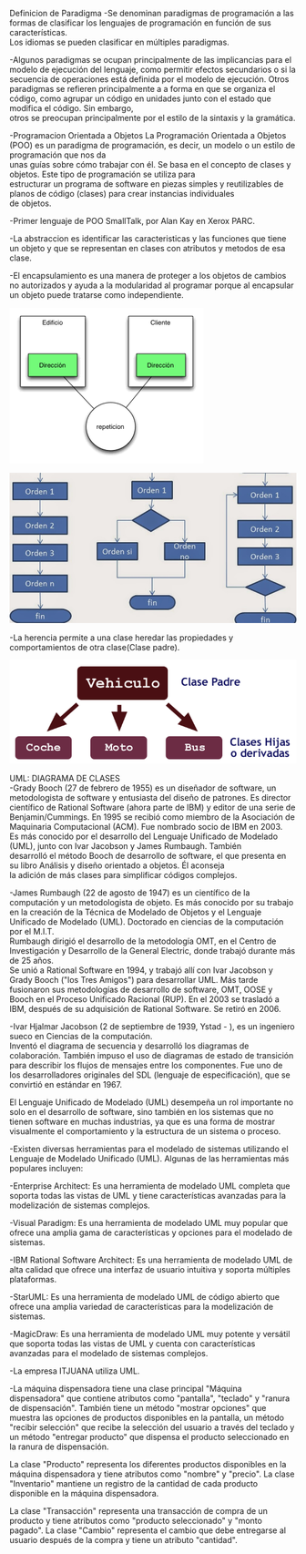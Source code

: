 
Definicion de Paradigma
-Se denominan paradigmas de programación a las formas de clasificar los lenguajes de programación en función de sus características.   
Los idiomas se pueden clasificar en múltiples paradigmas.  


-Algunos paradigmas se ocupan principalmente de las implicancias para el modelo de ejecución del lenguaje, como permitir efectos  secundarios o si la secuencia de operaciones está definida por el modelo de ejecución. Otros paradigmas se refieren principalmente a  a forma en que se organiza el código, como agrupar un código en unidades junto con el estado que modifica el código. Sin embargo,  
otros se preocupan principalmente por el estilo de la sintaxis y la gramática. 


-Programacion Orientada a Objetos
La Programación Orientada a Objetos (POO) es un paradigma de programación, es decir, un modelo o un estilo de programación que nos da  
unas guías sobre cómo trabajar con él. Se basa en el concepto de clases y objetos. Este tipo de programación se utiliza para  
estructurar un programa de software en piezas simples y reutilizables de planos de código (clases) para crear instancias individuales  
de objetos.


-Primer lenguaje de POO
SmallTalk, por Alan Kay en Xerox PARC.


-La abstraccion es identificar las caracteristicas y las funciones que tiene un objeto y que se representan en clases con atributos
y metodos de esa clase.


-El encapsulamiento es una manera de proteger a los objetos de cambios no autorizados y ayuda a la modularidad al programar porque 
al encapsular un objeto puede tratarse como independiente.  


![](./img1/encapsulamiento.gif)


![](./img1/noencapsulamiento.jpg)

-La herencia permite a una clase heredar las propiedades y comportamientos de otra clase(Clase padre).


![](./img1/herencia.gif)




UML: DIAGRAMA DE CLASES  
-Grady Booch (27 de febrero de 1955) es un diseñador de software, un metodologista de software y entusiasta del diseño de patrones. Es  director científico de Rational Software (ahora parte de IBM) y editor de una serie de Benjamin/Cummings. En 1995 se recibió como  miembro de la Asociación de Maquinaria Computacional (ACM). Fue nombrado socio de IBM en 2003.  
Es más conocido por el desarrollo del Lenguaje Unificado de Modelado (UML), junto con Ivar Jacobson y James Rumbaugh. También  
desarrolló el método Booch de desarrollo de software, el que presenta en su libro Análisis y diseño orientado a objetos. Él aconseja  
la adición de más clases para simplificar códigos complejos.  


-James Rumbaugh (22 de agosto de 1947) es un científico de la computación y un metodologista de objeto. Es más conocido por su trabajo  
en la creación de la Técnica de Modelado de Objetos y el Lenguaje Unificado de Modelado (UML). Doctorado en ciencias de la      computación  por el M.I.T.  
Rumbaugh dirigió el desarrollo de la metodología OMT, en el Centro de Investigación y Desarrollo de la General Electric, donde trabajó durante más de 25 años.  
Se unió a Rational Software en 1994, y trabajó allí con Ivar Jacobson y Grady Booch ("los Tres Amigos") para desarrollar UML. Más   tarde fusionaron sus metodologías de desarrollo de software, OMT, OOSE y Booch en el Proceso Unificado Racional (RUP). En el 2003 se 
trasladó a IBM, después de su adquisición de Rational Software. Se retiró en 2006.  


-Ivar Hjalmar Jacobson (2 de septiembre de 1939, Ystad - ), es un ingeniero sueco en Ciencias de la computación.  
Inventó el diagrama de secuencia y desarrolló los diagramas de  
colaboración. También impuso el uso de diagramas de estado de transición  
para describir los flujos de mensajes entre los componentes. Fue uno de  
los desarrolladores originales del SDL (lenguaje de especificación), que 
se convirtió en estándar en 1967.




El Lenguaje Unificado de Modelado (UML) desempeña un rol importante no   solo en el desarrollo de software, sino también en los sistemas que no    tienen software en muchas industrias, ya que es una forma de mostrar   
visualmente el comportamiento y la estructura de un sistema o proceso.  


-Existen diversas herramientas para el modelado de sistemas utilizando el  Lenguaje de Modelado Unificado (UML). Algunas de las herramientas más  
 populares incluyen: 


-Enterprise Architect: Es una herramienta de modelado UML completa que   soporta todas las vistas de UML y tiene características avanzadas para la  modelización de sistemas complejos.


-Visual Paradigm: Es una herramienta de modelado UML muy popular que ofrece una amplia gama de características y opciones para el modelado de sistemas.


-IBM Rational Software Architect: Es una herramienta de modelado UML de alta calidad que ofrece una interfaz de usuario intuitiva y soporta múltiples plataformas.


-StarUML: Es una herramienta de modelado UML de código abierto que ofrece una amplia variedad de características para la modelización de sistemas.


-MagicDraw: Es una herramienta de modelado UML muy potente y versátil que soporta todas las vistas de UML y cuenta con características avanzadas para el modelado de sistemas complejos.


-La empresa ITJUANA utiliza UML.


-La máquina dispensadora tiene una clase principal "Máquina dispensadora" que contiene atributos como "pantalla", "teclado" y "ranura de dispensación". También tiene un  método "mostrar opciones" que muestra las opciones de productos disponibles en la pantalla, un método "recibir selección" que recibe la selección del usuario a través del teclado y un método "entregar producto" que dispensa el producto seleccionado en la ranura de dispensación.  

La clase "Producto" representa los diferentes productos disponibles en la máquina dispensadora y tiene atributos como "nombre" y "precio". La clase "Inventario" mantiene un registro de la cantidad de cada producto disponible en la máquina dispensadora.  

La clase "Transacción" representa una transacción de compra de un producto y tiene atributos como "producto seleccionado" y "monto pagado". La clase "Cambio" representa el cambio que debe entregarse al usuario después de la compra y tiene un atributo "cantidad".  
